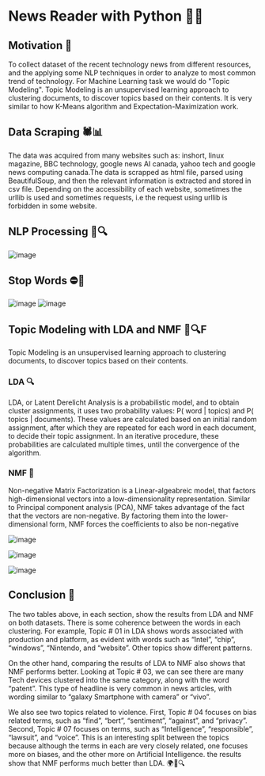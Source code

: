 # News Reader with Python 📰🐍

## Motivation 🌟

To collect dataset of the recent technology news from different resources, and the applying some NLP techniques in order to analyze to most common trend of technology. For Machine Learning task we would do "Topic Modeling". Topic Modeling is an unsupervised learning approach to clustering documents, to discover topics based on their contents. It is very similar to how K-Means algorithm and Expectation-Maximization work. 

## Data Scraping 🕷️📊

The data was acquired from many websites such as: inshort, linux magazine, BBC technology, google news AI canada, yahoo tech and google news computing canada.The data is scrapped as html file, parsed using BeautifulSoup, and then the relevant information is extracted and stored in csv file. Depending on the accessibility of each website, sometimes the urllib is used and sometimes requests, i.e the request using urllib is forbidden in some website.

## NLP Processing 📝🔍
![image](https://user-images.githubusercontent.com/52135942/212906115-8f681992-bd91-4d9b-8ce5-ae29abc4ef2d.png)

## Stop Words ⛔🔡

![image](https://user-images.githubusercontent.com/52135942/212906192-8bb19b0b-843c-451f-95b7-bfe565114e14.png)
![image](https://user-images.githubusercontent.com/52135942/212906243-7934c6b0-2071-410f-bce6-789ae04fe4b7.png)

## Topic Modeling with LDA and NMF 📑🔍F
Topic Modeling is an unsupervised learning approach to clustering documents, to discover topics based on their contents.

### LDA 🔍

LDA, or Latent Derelicht Analysis is a probabilistic model, and to obtain cluster assignments, it uses two probability values: P( word | topics) and P( topics | documents). These values are calculated based on an initial random assignment, after which they are repeated for each word in each document, to decide their topic assignment. In an iterative procedure, these probabilities are calculated multiple times, until the convergence of the algorithm.

### NMF 📑

Non-negative Matrix Factorization is a Linear-algeabreic model, that factors high-dimensional vectors into a low-dimensionality representation. Similar to Principal component analysis (PCA), NMF takes advantage of the fact that the vectors are non-negative. By factoring them into the lower-dimensional form, NMF forces the coefficients to also be non-negative

![image](https://user-images.githubusercontent.com/52135942/212906610-3da1db51-bd1f-4c28-9033-be30e1497679.png)

![image](https://user-images.githubusercontent.com/52135942/212906681-ace6a210-376d-4edc-b24c-807e2c569343.png)

![image](https://user-images.githubusercontent.com/52135942/212906720-8d484c2c-1e80-4432-b413-9eb8dd62c79d.png)

## Conclusion 📝

The two tables above, in each section, show the results from LDA and NMF on both datasets. There is some coherence between the words in each clustering. For example, Topic # 01 in LDA shows words associated with production and platform, as evident with words such as “Intel”, “chip”, “windows”, “Nintendo, and “website”. Other topics show different patterns.

On the other hand, comparing the results of LDA to NMF also shows that NMF performs better. Looking at Topic # 03, we can see there are many Tech devices clustered into the same category, along with the word “patent”. This type of headline is very common in news articles, with wording similar to “galaxy Smartphone with camera” or “vivo”.

We also see two topics related to violence. First, Topic # 04 focuses on bias related terms, such as “find”, “bert”, “sentiment”, “against”, and “privacy”. Second, Topic # 07 focuses on terms, such as “Intelligence”, “responsible”, “lawsuit”, and “voice”. This is an interesting split between the topics because although the terms in each are very closely related, one focuses more on biases, and the other more on Artificial Intelligence. the results show that NMF performs much better than LDA. 🌍📰🔍









